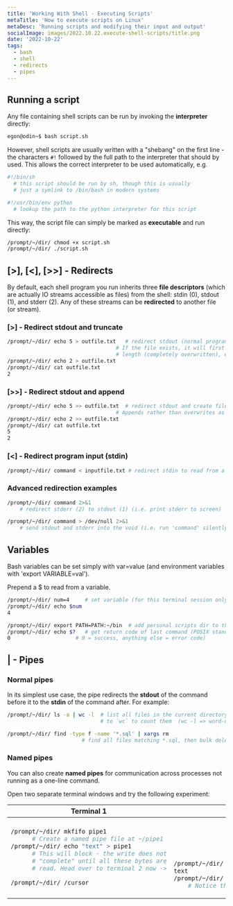 ```yaml
---
title: 'Working With Shell - Executing Scripts'
metaTitle: 'How to execute scripts on Linux'
metaDesc: 'Running scripts and modifying their input and output'
socialImage: images/2022.10.22.execute-shell-scripts/title.png
date: '2022-10-22'
tags:
  - bash
  - shell
  - redirects
  - pipes
---
```


## Running a script
Any file containing shell scripts can be run by invoking the **interpreter** directly:

```bash
egon@odin~$ bash script.sh
```

However, shell scripts are usually written with a "shebang" on the first line - the characters `#!` followed by the full path to the interpreter that should by used.
This allows the correct interpreter to be used automatically, e.g.

```bash
#!/bin/sh
  # this script should be run by sh, though this is usually
  # just a symlink to /bin/bash in modern systems
```
```bash
#!/usr/bin/env python
  # lookup the path to the python interpreter for this script
```

This way, the script file can simply be marked as **executable** and run directly:

```bash
/prompt/~/dir/ chmod +x script.sh
/prompt/~/dir/ ./script.sh
```

## [>], [<], [>>] - Redirects
By default, each shell program you run inherits three **file descriptors** (which are actually IO streams accessible as files)
from the shell: stdin (0), stdout (1), and stderr (2). Any of these streams can be **redirected** to another file (or stream).

### [>] - Redirect stdout and truncate
```bash
/prompt/~/dir/ echo 5 > outfile.txt   # redirect stdout (normal program output) into a file.
                                   # If the file exists, it will first be truncated to zero
                                   # length (completely overwritten), else it will be created.
/prompt/~/dir/ echo 2 > outfile.txt
/prompt/~/dir/ cat outfile.txt
2
```

### [>>] - Redirect stdout and append
```bash
/prompt/~/dir/ echo 5 >> outfile.txt  # redirect stdout and create file if necessary.
                                   # Appends rather than overwrites as > does
/prompt/~/dir/ echo 2 >> outfile.txt
/prompt/~/dir/ cat outfile.txt
5
2
```

### [<] - Redirect program input (stdin)
```bash
/prompt/~/dir/ command < inputfile.txt # redirect stdin to read from a file rather than keyboard input
```

### Advanced redirection examples
```bash
/prompt/~/dir/ command 2>&1
    # redirect stderr (2) to stdout (1) (i.e. print stderr to screen)

/prompt/~/dir/ command > /dev/null 2>&1
    # send stdout and stderr into the void (i.e. run 'command' silently)
```

## Variables
Bash variables can be set simply with var=value (and environment variables with 'export VARIABLE=val').

Prepend a $ to read from a variable.
```bash
/prompt/~/dir/ num=4     # set variable (for this terminal session only)
/prompt/~/dir/ echo $num
4

/prompt/~/dir/ export PATH=PATH:~/bin  # add personal scripts dir to the PATH env variable.
/prompt/~/dir/ echo $?   # get return code of last command (POSIX standard is
0                     # 0 = success, anything else = error code)
```

## | - Pipes

### Normal pipes
In its simplest use case, the pipe redirects the **stdout** of the command before it to the **stdin** of the command after. For example:
```bash
/prompt/~/dir/ ls -a | wc -l  # list all files in the current directory, pipe output
                              # to `wc` to count them  (wc -l => word-count --lines)

/prompt/~/dir/ find -type f -name '*.sql' | xargs rm  
                        # find all files matching *.sql, then bulk delete with xargs
```

### Named pipes
You can also create **named pipes** for communication across processes not running as a one-line command.

Open two separate terminal windows and try the following experiment:
<div className="overflow-x-scroll">
<table className="table-auto">
<thead>
<tr>
  <th>Terminal 1</th>
  <th>Terminal 2</th>
</tr>
</thead>
<tbody>
<tr>
  <td>

```bash
/prompt/~/dir/ mkfifo pipe1
      # Create a named pipe file at ~/pipe1
/prompt/~/dir/ echo "text" > pipe1
      # This will block - the write does not
      # "complete" until all these bytes are
      # read. Head over to terminal 2 now ->

/prompt/~/dir/ /cursor

```

  </td>
  <td>

```bash





/prompt/~/dir/ cat pipe1
text
/prompt/~/dir/ /cursor
    # Notice that 'echo' has now returned in term 1
```

  </td>
</tr>
</tbody>
</table>
</div>